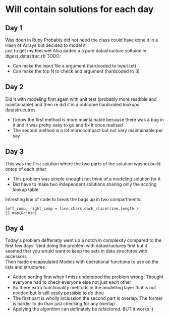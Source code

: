 # Will contain solutions for each day

## Day 1

Was doen in Ruby
Probably did not need the class could have done it in a Hash of Arrays but decided to model it  
just to get my feet wet
Also added a a pure datastructure soltuion in digest_datastruc.rb
TODO:
 - Can make the input file a argument (hardcoded to input.txt)
 - Can make the top N to check and argument (hardcoded to 3)


## Day 2

Did it with modeling first again with unit test (probably more readible and maintainable) and then re did it in a outcome hardcoded lookups datastrucutres
 - I know the first method is more maintainable because there was a bug in it and it was pretty easy to go and fix it once realised
 - The second method is a lot more compact but not very maintainable per say

## Day 3

This was the first solution where the two parts of the solution wasnot build ontop of each other
 - This problem was simple enought not think of a modeling solution for it
 - Did have to make two independent solutions sharing only the scoring lookup table

Intresting line of code to break the bags up in two compartments:  
```
left_comp, right_comp = line.chars.each_slice(line.length / 2).map(&:join)
```

## Day 4

Today's problem deffenatly went up a notch in complexity compared to the first few days
Tried doing the problem with datastructures first but it seemed that you would want to keep the sets in data structures with accessors  
Then made encapsulated Models with operational functions to use on the lists and structures
 - Added sorting first when I miss understood the problem wrong. Thought everyone had to check everyone else not just each other
 - So there extra functionality mehtods in the modelling layer that is not needed but is still easily possible to do thou
 - The first part is wholly inclussion the second part is overlap. The former is harder to do than just checking for any overlap
 - Applying the algorithm can definately be refactored. BUT it works :)
 